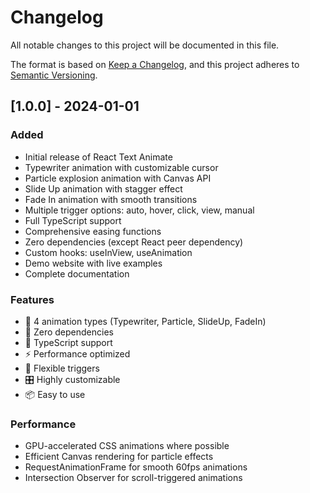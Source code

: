 # Changelog

All notable changes to this project will be documented in this file.

The format is based on [Keep a Changelog](https://keepachangelog.com/en/1.0.0/),
and this project adheres to [Semantic Versioning](https://semver.org/spec/v2.0.0.html).

## [1.0.0] - 2024-01-01

### Added
- Initial release of React Text Animate
- Typewriter animation with customizable cursor
- Particle explosion animation with Canvas API
- Slide Up animation with stagger effect
- Fade In animation with smooth transitions
- Multiple trigger options: auto, hover, click, view, manual
- Full TypeScript support
- Comprehensive easing functions
- Zero dependencies (except React peer dependency)
- Custom hooks: useInView, useAnimation
- Demo website with live examples
- Complete documentation

### Features
- 🎨 4 animation types (Typewriter, Particle, SlideUp, FadeIn)
- 🚀 Zero dependencies
- 💪 TypeScript support
- ⚡ Performance optimized
- 🎯 Flexible triggers
- 🎛️ Highly customizable
- 📦 Easy to use

### Performance
- GPU-accelerated CSS animations where possible
- Efficient Canvas rendering for particle effects
- RequestAnimationFrame for smooth 60fps animations
- Intersection Observer for scroll-triggered animations
